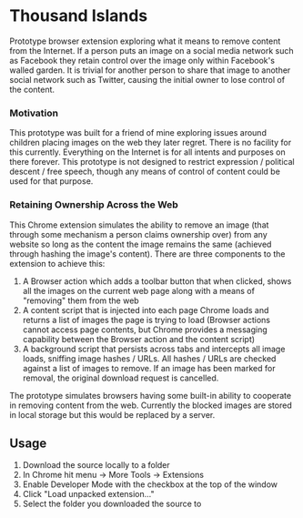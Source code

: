 # Thousand Islands

Prototype browser extension exploring what it means to remove content from the Internet. If a person puts an image on a social media network such as Facebook they retain control over the image only within Facebook's walled garden. It is trivial for another person to share that image to another social network such as Twitter, causing the initial owner to lose control of the content.

### Motivation
This prototype was built for a friend of mine exploring issues around children placing images on the web they later regret. There is no facility for this currently. Everything on the Internet is for all intents and purposes on there forever. This prototype is not designed to restrict expression / political descent / free speech, though any means of control of content could be used for that purpose.

### Retaining Ownership Across the Web

This Chrome extension simulates the ability to remove an image (that through some mechanism a person claims ownership over) from any website so long as the content the image remains the same (achieved through hashing the image's content). There are three components to the extension to achieve this:
1. A Browser action which adds a toolbar button that when clicked, shows all the images on the current web page along with a means of "removing" them from the web
2. A content script that is injected into each page Chrome loads and returns a list of images the page is trying to load (Browser actions cannot access page contents, but Chrome provides a messaging capability between the Browser action and the content script)
3. A background script that persists across tabs and intercepts all image loads, sniffing image hashes / URLs. All hashes / URLs are checked against a list of images to remove. If an image has been marked for removal, the original download request is cancelled.

The prototype simulates browsers having some built-in ability to cooperate in removing content from the web. Currently the blocked images are stored in local storage but this would be replaced by a server.

## Usage

1. Download the source locally to a folder
2. In Chrome hit menu -> More Tools -> Extensions
3. Enable Developer Mode with the checkbox at the top of the window
4. Click "Load unpacked extension..."
5. Select the folder you downloaded the source to